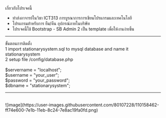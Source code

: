 เกี่ยวกับโปรเจคนี้ 
- ทำส่งอาจารย์ในวิชา ICT313 การบูรณาการการเขียนโปรแกรมและเทคโนโลยี <br>
- โปรแกรมสำหรับการ ยืม/คืน อุปกรณ์ภายในบริษัท
- โปรเจคนี้ใช้ Bootstrap - SB Admin 2 เป็น template เพื่อให้งานง่ายขึ้น <br>
<hr>
ขั้นตอนการติดตั้ง <br>
1 import stationarysystem.sql to mysql database and name it stationarysystem <br>
2 setup file /config/database.php  <br>
<br>
$servername = "localhost";<br>
$username = "your_user";<br>
$password = "your_password";<br>
$dbname = "stationarysystem";<br>
<hr>
<br>
![image](https://user-images.githubusercontent.com/80107228/110158462-ff74e600-7e1b-11eb-8c24-7e8ac19fa0fd.png)

